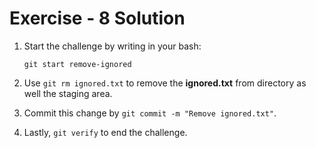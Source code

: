 # Exercise - 8 Solution

1. Start the challenge by writing in your bash:

   `git start remove-ignored`

2. Use `git rm ignored.txt` to remove the **ignored.txt** from directory as well the staging area.
3. Commit this change by `git commit -m "Remove ignored.txt"`.
4. Lastly, `git verify` to end the challenge.